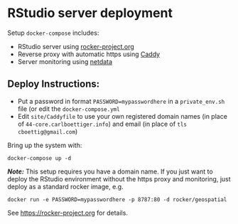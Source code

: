 # RStudio server deployment

Setup `docker-compose` includes: 

- RStudio server using [rocker-project.org](https://rocker-project.org)
- Reverse proxy with automatic https using [Caddy](https://caddyserver.com) 
- Server monitoring using [netdata](https://github.com/firehol/netdata/)


## Deploy Instructions:

- Put a password  in format `PASSWORD=mypasswordhere` in a `private_env.sh` file (or edit the `docker-compose.yml`
- Edit `site/Caddyfile` to use your own registered domain names (in place of `44-core.carlboettiger.info`) and email (in place of `tls cboettig@gmail.com`)

Bring up the system with:

```
docker-compose up -d
```


***Note:*** This setup requires you have a domain name.  If you just want to deploy the RStudio environment without the https proxy and monitoring, just deploy as a standard rocker image,
e.g. 

```
docker run -e PASSWORD=mypasswordhere -p 8787:80 -d rocker/geospatial
```

See <https://rocker-project.org> for details.  

